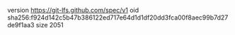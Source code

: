 version https://git-lfs.github.com/spec/v1
oid sha256:f924d142c5b47b386122ed717e64d1d1df20dd3fca00f8aec99b7d27de9f1aa3
size 2051
